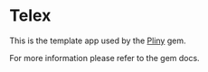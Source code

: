 # Telex

This is the template app used by the [Pliny](https://github.com/12-oz/pliny) gem.

For more information please refer to the gem docs.
